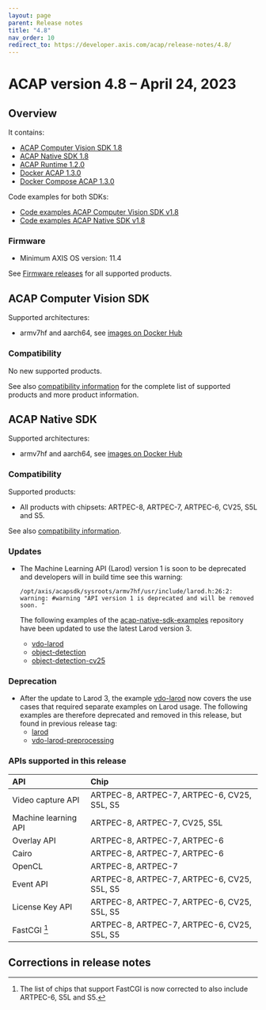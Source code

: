 ```yaml
---
layout: page
parent: Release notes
title: "4.8"
nav_order: 10
redirect_to: https://developer.axis.com/acap/release-notes/4.8/
---
```


# ACAP version 4.8 – April 24, 2023

## Overview

It contains:

- [ACAP Computer Vision SDK 1.8](#acap-computer-vision-sdk)
- [ACAP Native SDK 1.8](#acap-native-sdk)
- [ACAP Runtime 1.2.0](https://github.com/AxisCommunications/acap-runtime)
- [Docker ACAP 1.3.0](https://github.com/AxisCommunications/docker-acap)
- [Docker Compose ACAP 1.3.0](https://github.com/AxisCommunications/docker-compose-acap)

Code examples for both SDKs:

- [Code examples ACAP Computer Vision SDK v1.8](https://github.com/AxisCommunications/acap-computer-vision-sdk-examples)
- [Code examples ACAP Native SDK v1.8](https://github.com/AxisCommunications/acap-native-sdk-examples)

### Firmware

- Minimum AXIS OS version: 11.4

See [Firmware releases](https://www.axis.com/support/firmware) for all supported products.

## ACAP Computer Vision SDK

Supported architectures:

- armv7hf and aarch64, see [images on Docker Hub](https://hub.docker.com/r/axisecp/acap-computer-vision-sdk)

### Compatibility

No new supported products.

See also [compatibility information](../axis-devices-and-compatibility) for the complete list of
supported products and more product information.

## ACAP Native SDK

Supported architectures:

- armv7hf and aarch64, see [images on Docker Hub](https://hub.docker.com/r/axisecp/acap-native-sdk)

### Compatibility

Supported products:

- All products with chipsets: ARTPEC-8, ARTPEC-7, ARTPEC-6, CV25, S5L and S5.

See also [compatibility information](../axis-devices-and-compatibility).

### Updates

- The Machine Learning API (Larod) version 1 is soon to be deprecated and developers will in build time see this warning:

  ~~~text
  /opt/axis/acapsdk/sysroots/armv7hf/usr/include/larod.h:26:2: warning: #warning "API version 1 is deprecated and will be removed soon. "
  ~~~

  The following examples of the [acap-native-sdk-examples](https://github.com/AxisCommunications/acap-native-sdk-examples) repository have been updated to use the latest Larod version 3.
  - [vdo-larod](https://github.com/AxisCommunications/acap-native-sdk-examples/tree/main/vdo-larod)
  - [object-detection](https://github.com/AxisCommunications/acap-native-sdk-examples/tree/main/object-detection)
  - [object-detection-cv25](https://github.com/AxisCommunications/acap-native-sdk-examples/tree/main/object-detection-cv25)

### Deprecation

- After the update to Larod 3, the example [vdo-larod](https://github.com/AxisCommunications/acap-native-sdk-examples/tree/main/vdo-larod) now covers the use cases that required separate examples on Larod usage. The following examples are therefore deprecated and removed in this release, but found in previous release tag:
  - [larod](https://github.com/AxisCommunications/acap-native-sdk-examples/tree/v1.7/larod)
  - [vdo-larod-preprocessing](https://github.com/AxisCommunications/acap-native-sdk-examples/tree/v1.7/vdo-larod-preprocessing)

### APIs supported in this release

API                  | Chip
:--                  | :--
Video capture API    | ARTPEC-8, ARTPEC-7, ARTPEC-6, CV25, S5L, S5
Machine learning API | ARTPEC-8, ARTPEC-7, CV25, S5L
Overlay API          | ARTPEC-8, ARTPEC-7, ARTPEC-6
Cairo                | ARTPEC-8, ARTPEC-7, ARTPEC-6
OpenCL               | ARTPEC-8, ARTPEC-7
Event API            | ARTPEC-8, ARTPEC-7, ARTPEC-6, CV25, S5L, S5
License Key API      | ARTPEC-8, ARTPEC-7, ARTPEC-6, CV25, S5L, S5
FastCGI [^1]         | ARTPEC-8, ARTPEC-7, ARTPEC-6, CV25, S5L, S5

## Corrections in release notes

[^1]: The list of chips that support FastCGI is now corrected to also include ARTPEC-6, S5L and S5.
